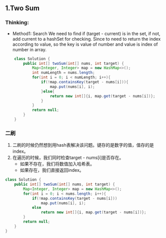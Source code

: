 ## 1.Two Sum
### Thinking:
* Method1: Search
We need to find if (target - current) is in the set, if not, add current to a hashSet for checking.
Since to need to return the index according to value, so the key is value of number and value is index of number in array.
```Java
	class Solution {
	    public int[] twoSum(int[] nums, int target) {
	        Map<Integer, Integer> map = new HashMap<>();
	        int numLength = nums.length;
	        for(int i = 0; i < numLength; i++){
	            if(!map.containsKey(target - nums[i])){
	                map.put(nums[i], i);
	            }else{
	                return new int[]{i, map.get(target - nums[i])};
	            }
	        }
	        return null;
	    }
	}
```

### 二刷
1. 二刷的时候仍然想到用hash表解决该问题。键存的是数字的值，值存的是index。
2. 在遍历的时候，我们同时检查target - nums[i]是否存在。
	* 如果不存在，我们将数值加入哈希表。
	* 如果存在，我们直接返回index。

```Java
class Solution {
    public int[] twoSum(int[] nums, int target) {
        Map<Integer, Integer> map = new HashMap<>();
        for(int i = 0; i < nums.length; i++){
            if(!map.containsKey(target - nums[i]))
                map.put(nums[i], i);
            else
                return new int[]{i, map.get(target - nums[i])};
        }
        return null;
    }
}
```